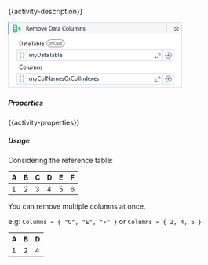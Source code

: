 {{activity-description}}

![](../img/activities/RemoveDataColumns.png)

##### Properties

{{activity-properties}}

##### Usage

Considering the reference table:

|  A  |  B  |  C  |  D  |  E  |  F  |
| --- | --- | --- | --- | --- | --- |
| 1   | 2   | 3   | 4   | 5   | 6   |

You can remove multiple columns at once.

e.g: `Columns = { "C", "E", "F" }` or `Columns = { 2, 4, 5 }`

|  A  |  B  |  D  |
| --- | --- | --- |
| 1   | 2   | 4   |